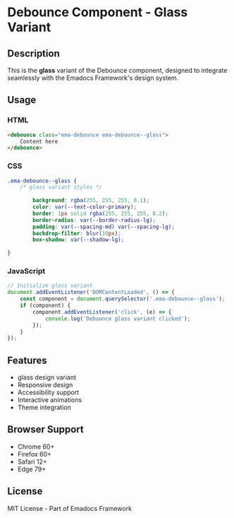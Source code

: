 # Debounce Component - Glass Variant

## Description
This is the **glass** variant of the Debounce component, designed to integrate seamlessly with the Emadocs Framework's design system.

## Usage

### HTML
```html
<debounce class="ema-debounce ema-debounce--glass">
    Content here
</debounce>
```

### CSS
```css
.ema-debounce--glass {
    /* glass variant styles */
    
        background: rgba(255, 255, 255, 0.1);
        color: var(--text-color-primary);
        border: 1px solid rgba(255, 255, 255, 0.2);
        border-radius: var(--border-radius-lg);
        padding: var(--spacing-md) var(--spacing-lg);
        backdrop-filter: blur(10px);
        box-shadow: var(--shadow-lg);
    
}
```

### JavaScript
```javascript
// Initialize glass variant
document.addEventListener('DOMContentLoaded', () => {
    const component = document.querySelector('.ema-debounce--glass');
    if (component) {
        component.addEventListener('click', (e) => {
            console.log('Debounce glass variant clicked');
        });
    }
});
```

## Features
- glass design variant
- Responsive design
- Accessibility support
- Interactive animations
- Theme integration

## Browser Support
- Chrome 60+
- Firefox 60+
- Safari 12+
- Edge 79+

## License
MIT License - Part of Emadocs Framework
